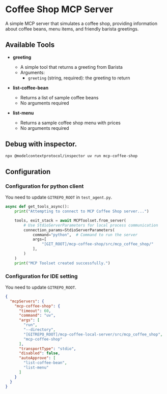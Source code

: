 # Coffee Shop MCP Server

A simple MCP server that simulates a coffee shop, providing information about coffee beans, menu items, and friendly barista greetings.

## Available Tools

- **greeting**
  - A simple tool that returns a greeting from Barista
  - Arguments:
    - `greeting` (string, required): the greeting to return

- **list-coffee-bean**
  - Returns a list of sample coffee beans
  - No arguments required

- **list-menu**
  - Returns a sample coffee shop menu with prices
  - No arguments required


## Debug with inspector.

```bash
npx @modelcontextprotocol/inspector uv run mcp-coffee-shop
```

## Configuration

### Configuration for python client

You need to update `GITREPO_ROOT` in `test_agent.py`.

```python
async def get_tools_async():
    print("Attempting to connect to MCP Coffee Shop server...")

    tools, exit_stack = await MCPToolset.from_server(
        # Use StdioServerParameters for local process communication
        connection_params=StdioServerParameters(
            command="python",  # Command to run the server
            args=[
                "[GIT_ROOT]/mcp-coffee-shop/src/mcp_coffee_shop/"
            ],
        )
    )
    print("MCP Toolset created successfully.")
```

### Configuration for IDE setting

You need to update `GITREPO_ROOT`.

```json
{
  "mcpServers": {
    "mcp-coffee-shop": {
      "timeout": 60,
      "command": "uv",
      "args": [
        "run",
        "--directory",
        "[GITREPO_ROOT]/mcp-coffee-local-server/src/mcp_coffee_shop",
        "mcp-coffee-shop"
      ],
      "transportType": "stdio",
      "disabled": false,
      "autoApprove": [
        "list-coffee-bean",
        "list-menu"
      ]
    }
  }
}
```

